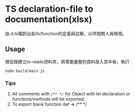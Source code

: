 


# TS declaration-file to documentation(xlsx)

由.d.ts檔抓出各lib/function的定義與註解，以供相關人員檢視。

## Usage

根目錄建立to-reads資料夾，將需要彙整的資料放入其中後，執行

```
node build/main.js
```

### Tips

1. All comments with *`/** */`* for Object with let declaration or functions/methods will be exported.
2. To export blank function def => /** */ 
